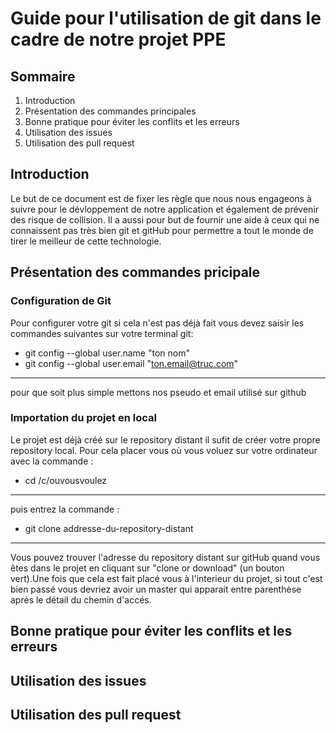 # Guide pour l'utilisation de git dans le cadre de notre projet PPE


## Sommaire
1. Introduction
2. Présentation des commandes principales
3. Bonne pratique pour éviter les conflits et les erreurs
4. Utilisation des issues
5. Utilisation des pull request

## Introduction

Le but de ce document est de fixer les règle que nous nous engageons à suivre pour le dévloppement de notre application et également de prévenir des risque de collision. Il a aussi pour but de fournir une aide à ceux qui ne connaissent pas très bien git et gitHub pour permettre a tout le monde de tirer le meilleur de cette technologie.

## Présentation des commandes pricipale

### Configuration de Git
Pour configurer votre git si cela n'est pas déjà fait vous devez saisir les commandes suivantes sur votre terminal git:
* git config --global user.name "ton nom"
* git config --global user.email "ton.email@truc.com"
--------
pour que soit plus simple mettons nos pseudo et email utilisé sur github

### Importation du projet en local
Le projet est déjà créé sur le repository distant il sufit de créer votre propre repository local. Pour cela placer vous où vous voluez sur votre ordinateur avec la commande :
* cd /c/ouvousvoulez
-------
puis entrez la commande :
* git clone addresse-du-repository-distant
---------
Vous pouvez trouver l'adresse du repository distant sur gitHub quand vous êtes dans le projet en cliquant sur "clone or download" (un bouton vert).Une fois que cela est fait placé vous à l'interieur du projet, si tout c'est bien passé vous devriez avoir un master qui apparait entre parenthèse après le détail du chemin d'accés.



## Bonne pratique pour éviter les conflits et les erreurs

## Utilisation des issues

## Utilisation des pull request
